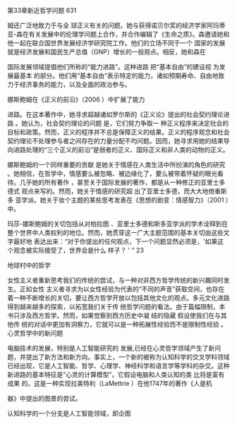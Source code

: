 第33章新近哲学问题 631

姆还广泛地致力于与全 球正义有关的问题。她与获得诺贝尔奖的经济学家阿玛蒂亚-森在有关发展中的伦理学问题上合作，并合作编辑了《生命之质》。森邀请她和他一起在联合国世界发展经济学研究院工作。他们的立场不同于一个 国家的发展就是经济发展和国民生产总值（GNP）增长的一般观点。相反，她和森在

国际发展领域提倡他们所称的“能力进路”。这种进路 把“基本自由”的建设视 为发展最基本 的部分。他们用“基本自由”表示特定的能力，诸如预期寿命、自由地致力于经济事务的能力，以及全面的政治参与。

娜斯鲍姆在《正义的前沿》（2006 ）中扩展了能力

进路。在这本著作中，她寻求超越诸如罗尔斯的《正义论》提出的社会契约理论进路 。她认为，社会契约理论的问题 是，它们努力争取一 种正义程序来决定社会的目标和政策。然而，正义的程序并不总是保障正义的结果。正义的程序观念和社会契约理论不处理参与者之间存在的力量分配不均问题。因而，她寻求用她的结果导 向进路处理的“三个正义的前沿”是弱者的正义、国际正义和非人类的动物的正义。

娜斯鲍姆的一个同样重要的贡献 是她关于情感在人类生活中所扮演的角色的研究 。她相信，在哲学中，情感要么被忽略、被边缘化了，要么被带着怀疑的眼光看待。几乎她的所有著作 ，甚至关于国际发展的著作，都是从一种修正的亚里士多德式 观点来写的。然而，她关于情感的研究超 出了亚里士多德，而大大地倚重斯多 亚学派。她关于妆个主题的某些思考发表在《思想的剧变：情感智力》（2001 ）中。

玛莎-娜斯鲍姆的关切包括从对柏拉图 、亚里士多德和斯多亚学派的学术诠释到在整个世界中人类权利的地位。然而，她贯穿这一广大主题范围的基本关切由这些文字最好地 表达出来：“对于你提出的任何观点，下一个问题显然必须是，'如果这个观念被实际接受了，世界会是什么 样子？ ' ” 23

地球村中的哲学

女性主义者重新思考我们的传统的尝试，与一种对非西方哲学传统的新兴趣同时发生。正如女性 主义者寻求为以女性经验为代表的“不同的声音”获取空间，也存在着一种不断增长的关切，要让西方哲学开放以包括其他文化的观点。多元文化进路得到越来越多的探索，以拓宽我们关于传 统哲学问题的看法。由于篇幅限制，本书只涉及西方哲学。然而，如果觉察到西方历史中凝 结的隐藏 假设使我们在与其他传 统的对话中更加有洞察力，它就可以是一种拓展性经验而不是限制性经验 。心灵哲学中的新问题

电脑技术的发展，特别是人工智能研究的 发展,已经在心灵哲学领域产生了新问题，并提出了新方法和新方向。事实上，一个新的被称为认知科学的交叉学科领域已经出现，它是人工智能、哲学、心理学、神经科学和语言学等学科的杂交。这种新进路的基本特征是“心灵的计算模型”，它假设电脑和人类认知的类 比将是富有成果 的。这是一种实现拉美特利（LaMettrie ）在他1747年的著作《人是机

器》中提出的图景的尝试。

认知科学的一个分支是人工智能领域，即企图